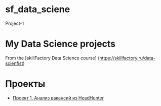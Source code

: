# sf_data_sciene
Project-1
# My Data Science projects

From the [skillFactory Data Science course] (https://skillfactory.ru/data-scienfist)

# Проекты

* [Проект 1. Анализ вакансий из HeadHunter](https://github.com/Myasnikova186/project-1/blob/main/Project-1.ipynb)